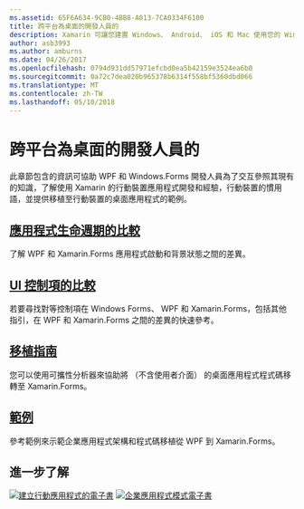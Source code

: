 ```yaml
---
ms.assetid: 65F6A634-9CB0-4BB8-A013-7CA0334F6100
title: 跨平台為桌面的開發人員的
description: Xamarin 可讓您建置 Windows、 Android、 iOS 和 Mac 使用您的 Windows Forms 或 WPF 技術的應用程式。
author: asb3993
ms.author: amburns
ms.date: 04/26/2017
ms.openlocfilehash: 0794d931dd57971efcbd0ea5b42159e3524ea6b0
ms.sourcegitcommit: 0a72c7dea020b965378b6314f558bf5360dbd066
ms.translationtype: MT
ms.contentlocale: zh-TW
ms.lasthandoff: 05/10/2018
---
```

# <a name="cross-platform-for-desktop-developers"></a>跨平台為桌面的開發人員的

此章節包含的資訊可協助 WPF 和 Windows.Forms 開發人員為了交互參照其現有的知識，了解使用 Xamarin 的行動裝置應用程式開發和經驗，行動裝置的慣用語，並提供移植至行動裝置的桌面應用程式的範例。

## <a name="app-lifecycle-comparisonlifecyclemd"></a>[應用程式生命週期的比較](lifecycle.md)

了解 WPF 和 Xamarin.Forms 應用程式啟動和背景狀態之間的差異。

## <a name="ui-controls-comparisoncontrolsindexmd"></a>[UI 控制項的比較](controls/index.md)

若要尋找對等控制項在 Windows Forms、 WPF 和 Xamarin.Forms，包括其他指引，在 WPF 和 Xamarin.Forms 之間的差異的快速參考。

## <a name="porting-guidanceportingmd"></a>[移植指南](porting.md)

您可以使用可攜性分析器來協助將 （不含使用者介面） 的桌面應用程式程式碼移轉至 Xamarin.Forms。

## <a name="samplessamplesmd"></a>[範例](samples.md)

參考範例來示範企業應用程式架構和程式碼移植從 WPF 到 Xamarin.Forms。

## <a name="learn-more"></a>進一步了解

[![建立行動應用程式的電子書](images/creating-sml.png)](~/xamarin-forms/creating-mobile-apps-xamarin-forms/index.md) [![企業應用程式模式電子書](images/enterprise-sml.png)](~/xamarin-forms/enterprise-application-patterns/index.md)
